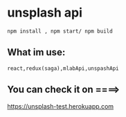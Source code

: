 # unsplash api

```
npm install , npm start/ npm build
```

## What im use:

```
react,redux(saga),mlabApi,unspashApi

```

## You can check it on ====>
 https://unsplash-test.herokuapp.com
